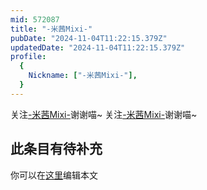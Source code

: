 ```yaml
---
mid: 572087
title: "-米茜Mixi-"
pubDate: "2024-11-04T11:22:15.379Z"
updatedDate: "2024-11-04T11:22:15.379Z"
profile:
  {
    Nickname: ["-米茜Mixi-"],
  }
---
```


关注[-米茜Mixi-](https://space.bilibili.com/572087)谢谢喵~ 关注[-米茜Mixi-](https://space.bilibili.com/572087)谢谢喵~

## 此条目有待补充
你可以在[这里](https://github.com/Yuhanawa/VTuber.ICU-Content/edit/master/v/-米茜Mixi-/index.md)编辑本文
